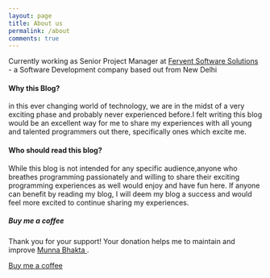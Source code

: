 ```yaml
---
layout: page
title: About us
permalink: /about
comments: true
---
```


<div class="row justify-content-between">
<div class="col-md-8 pr-5">

<p>Currently working as Senior Project Manager at <a href="http://www.ferventsoft.com/" target="_blank"> Fervent Software Solutions</a> - a Software Development company based out from New Delhi</p>

<h4>Why this Blog?</h4>

<p> in this ever changing world of technology, we are in the midst of a very exciting phase and probably never experienced before.I felt writing this blog would be an excellent way for me to share my experiences with all young and talented programmers out there, specifically ones which excite me. 
 </p>

<h4>Who should read this blog?</h4>

<p>While this blog is not intended for any specific audience,anyone who breathes programming passionately and willing to share their exciting programming experiences as well would enjoy and have fun here. If anyone can benefit by reading my blog, I will deem my blog a success and would feel more excited to continue sharing my experiences.</p>

</div>

<div class="col-md-4">

<div class="sticky-top sticky-top-80">
<h5>Buy me a coffee</h5>

<p>Thank you for your support! Your donation helps me to maintain and improve <a target="_blank" href="https://github.com/munna">Munna Bhakta <i class="fab fa-github"></i></a>.</p>

<a target="_blank" href="https://www.buymeacoffee.com/munnabhakta" class="btn btn-danger">Buy me a coffee</a>
</div>
</div>
</div>
